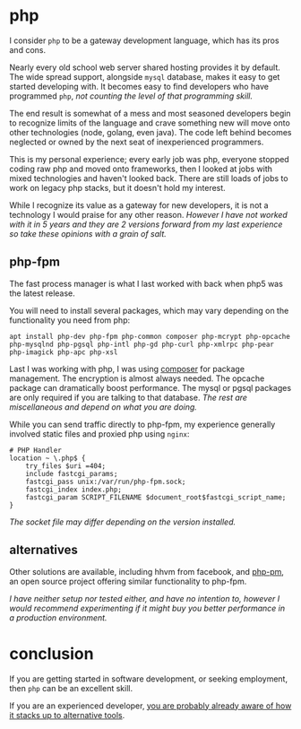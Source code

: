 
# php

I consider `php` to be a gateway development language, which has its pros and cons.

Nearly every old school web server shared hosting provides it by default.  The wide spread support, alongside `mysql` database, makes it easy to get started developing with.  It becomes easy to find developers who have programmed `php`, _not counting the level of that programming skill._

The end result is somewhat of a mess and most seasoned developers begin to recognize limits of the language and crave something new will move onto other technologies (node, golang, even java).  The code left behind becomes neglected or owned by the next seat of inexperienced programmers.

This is my personal experience; every early job was php, everyone stopped coding raw php and moved onto frameworks, then I looked at jobs with mixed technologies and haven't looked back.  There are still loads of jobs to work on legacy php stacks, but it doesn't hold my interest.

While I recognize its value as a gateway for new developers, it is not a technology I would praise for any other reason.  _However I have not worked with it in 5 years and they are 2 versions forward from my last experience so take these opinions with a grain of salt._


## php-fpm

The fast process manager is what I last worked with back when php5 was the latest release.

You will need to install several packages, which may vary depending on the functionality you need from php:

	apt install php-dev php-fpm php-common composer php-mcrypt php-opcache php-mysqlnd php-pgsql php-intl php-gd php-curl php-xmlrpc php-pear php-imagick php-apc php-xsl

Last I was working with php, I was using [composer](https://getcomposer.org/) for package management.  The encryption is almost always needed.  The opcache package can dramatically boost performance.  The mysql or pgsql packages are only required if you are talking to that database.    _The rest are miscellaneous and depend on what you are doing._

While you can send traffic directly to php-fpm, my experience generally involved static files and proxied php using `nginx`:

	# PHP Handler
	location ~ \.php$ {
	    try_files $uri =404;
	    include fastcgi_params;
	    fastcgi_pass unix:/var/run/php-fpm.sock;
	    fastcgi_index index.php;
	    fastcgi_param SCRIPT_FILENAME $document_root$fastcgi_script_name;
	}

_The socket file may differ depending on the version installed._


## alternatives

Other solutions are available, including hhvm from facebook, and [php-pm](https://github.com/php-pm/php-pm), an open source project offering similar functionality to php-fpm.

_I have neither setup nor tested either, and have no intention to, however I would recommend experimenting if it might buy you better performance in a production environment._


# conclusion

If you are getting started in software development, or seeking employment, then `php` can be an excellent skill.

If you are an experienced developer, [you are probably already aware of how it stacks up to alternative tools](https://www.toptal.com/back-end/server-side-io-performance-node-php-java-go).
